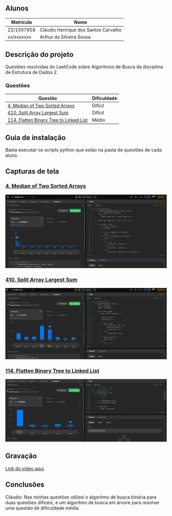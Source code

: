 ## Alunos  
| Matrícula | Nome |  
|-----------------------|---------------------|  
| 22/1007958 | Cláudio Henrique dos Santos Carvalho |  
| xx/xxxxxxx | Arthur da Silveira Sousa |  
## Descrição do projeto
Questões resolvidas do LeetCode sobre Algoritmos de Busca da disciplina de Estrutura de Dados 2.

### Questões

|Questão | Dificuldade |
| -- | -- |
| [4. Median of Two Sorted Arrays](https://leetcode.com/problems/median-of-two-sorted-arrays/description)| Difícil |
| [410. Split Array Largest Sum](https://leetcode.com/problems/split-array-largest-sum/description)| Difícil |
| [114. Flatten Binary Tree to Linked List](https://leetcode.com/problems/flatten-binary-tree-to-linked-list/description)| Médio|


## Guia de instalação
Basta executar os scripts python que estão na pasta de questões de cada aluno.

## Capturas de tela

### [4. Median of Two Sorted Arrays](https://leetcode.com/problems/median-of-two-sorted-arrays/description)

![img-median](/QuestoesClaudio/imgs/img-median.png)

### [410. Split Array Largest Sum](https://leetcode.com/problems/split-array-largest-sum/description)

![split array](/QuestoesClaudio/imgs/img-split.png)

### [114. Flatten Binary Tree to Linked List](https://leetcode.com/problems/flatten-binary-tree-to-linked-list/description)

![img flatten](/QuestoesClaudio/imgs/img-flatten.png)


## Gravação

[Link do vídeo aqui]()

## Conclusões
Cláudio: Nas minhas questões utilizei o algoritmo de busca binária para duas questões dificeis, e um algoritmo de busca em árvore para resolver uma questão de dificuldade média.